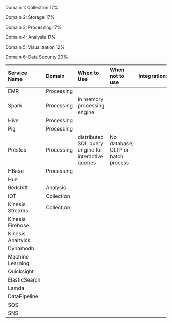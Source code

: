 

Domain 1: Collection 17%

Domain 2: Storage 17%
 
Domain 3: Processing 17%

Domain 4: Analysis 17%

Domain 5: Visualization 12%

Domain 6: Data Security 20%


| Service Name      | Domain        |  When to Use                                          | When not to use                       | Integrations      |
|:------------------|:--------------|:------------------------------------------------------|:--------------------------------------|:------------------|
|EMR                |Processing     |                                                       |                                       |                   |
|Spark              |Processing     | In memory processing engine                           |||
|Hive               |Processing     ||||
|Pig                |Processing     ||||
|Prestos            |Processing     | distributed SQL query engine for interactive queries  | No database, OLTP or batch process    |                   |  
|HBase              |Processing     ||||
|Hue                |||||
|Redshift           | Analysis      ||||
|IOT                | Collection    ||||
|Kinesis Streams    | Collection    ||||
|Kinesis Firehose   |||||
|Kinesis Analtyics  |||||
|Dynamodb           |||||
|Machine Learning   |||||
|Quicksight         |||||
|ElasticSearch      |||||
|Lamda              |||||
|DataPipeline       |||||
|SQS                |||||
|SNS                |||||
